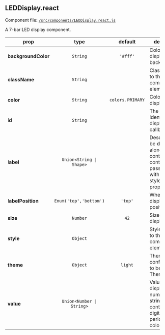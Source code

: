 
## LEDDisplay.react

Component file: [`/src/components/LEDDisplay.react.js`](/src/components/LEDDisplay.react.js)

A 7-bar LED display component.

prop | type | default | description
---- | :----: | :-------: | -----------
**backgroundColor** | `String` | `'#fff'` | Color of the display's background
**className** | `String` |  | Class to apply to the root component element
**color** | `String` | `colors.PRIMARY` | Color of the display
**id** | `String` |  | The ID used to identify the display in Dash callbacks
**label** | `Union<String \| Shape>` |  | Description to be displayed alongside the control. To control styling, pass an object with label and style properties
**labelPosition** | `Enum('top','bottom')` | `'top'` | Where the display label is positioned
**size** | `Number` | `42` | Size of the display
**style** | `Object` |  | Style to apply to the root component element
**theme** | `Object` | `light` | Theme configuration to be set by a ThemeProvider
**value** | `Union<Number \| String>` |  | Value to be displayed. A number or a string containing only digits (0-9), periods, and colons.
